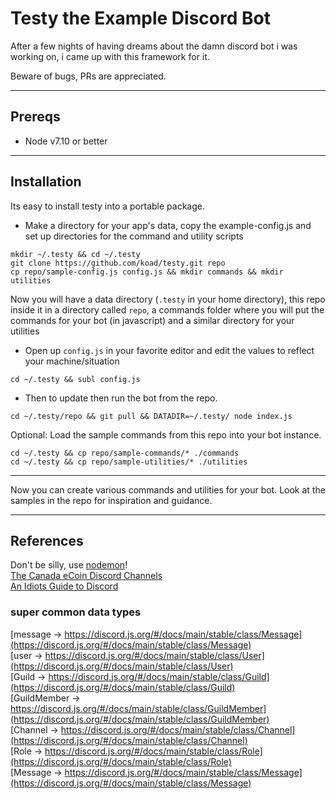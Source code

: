 # Testy the Example Discord Bot

After a few nights of having dreams about the damn discord bot i was working on, i came up with this framework for it.

Beware of bugs,  PRs are appreciated.

---

## Prereqs

* Node v7.10 or better

---

## Installation

Its easy to install testy into a portable package.

* Make a directory for your app's data, copy the example-config.js and set up directories for the command and utility scripts
```
mkdir ~/.testy && cd ~/.testy
git clone https://github.com/koad/testy.git repo
cp repo/sample-config.js config.js && mkdir commands && mkdir utilities
```

Now you will have a data directory (`.testy` in your home directory), this repo inside it in a directory called `repo`, a commands folder where you will put the commands for your bot (in javascript) and a similar directory for your utilities

* Open up ``config.js`` in your favorite editor and edit the values to reflect your machine/situation
```
cd ~/.testy && subl config.js
```

* Then to update then run the bot from the repo.
```
cd ~/.testy/repo && git pull && DATADIR=~/.testy/ node index.js
```

Optional: Load the sample commands from this repo into your bot instance.
```
cd ~/.testy && cp repo/sample-commands/* ./commands
cd ~/.testy && cp repo/sample-utilities/* ./utilities
```
---

Now you can create various commands and utilities for your bot.  Look at the samples in the repo for inspiration and guidance.

---

## References

Don't be silly, use [nodemon](https://github.com/remy/nodemon)!  
[The Canada eCoin Discord Channels](https://discord.gg/9wAtaBG)    
[An Idiots Guide to Discord](https://anidiotsguide_old.gitbooks.io/discord-js-bot-guide/content/information/understanding-collections.html)  

### super common data types  

[message -> https://discord.js.org/#/docs/main/stable/class/Message](https://discord.js.org/#/docs/main/stable/class/Message)  
[user -> https://discord.js.org/#/docs/main/stable/class/User](https://discord.js.org/#/docs/main/stable/class/User)  
[Guild -> https://discord.js.org/#/docs/main/stable/class/Guild](https://discord.js.org/#/docs/main/stable/class/Guild)  
[GuildMember -> https://discord.js.org/#/docs/main/stable/class/GuildMember](https://discord.js.org/#/docs/main/stable/class/GuildMember)  
[Channel -> https://discord.js.org/#/docs/main/stable/class/Channel](https://discord.js.org/#/docs/main/stable/class/Channel)  
[Role -> https://discord.js.org/#/docs/main/stable/class/Role](https://discord.js.org/#/docs/main/stable/class/Role)  
[Message -> https://discord.js.org/#/docs/main/stable/class/Message](https://discord.js.org/#/docs/main/stable/class/Message)  
